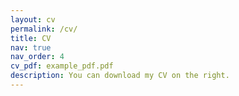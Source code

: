 ```yaml
---
layout: cv
permalink: /cv/
title: CV
nav: true
nav_order: 4
cv_pdf: example_pdf.pdf
description: You can download my CV on the right.
---
```

